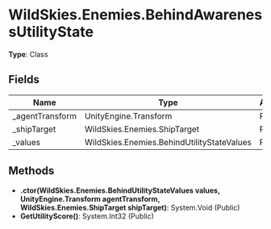 ﻿# WildSkies.Enemies.BehindAwarenessUtilityState

**Type**: Class

## Fields

| Name | Type | Access |
|------|------|--------|
| _agentTransform | UnityEngine.Transform | Private |
| _shipTarget | WildSkies.Enemies.ShipTarget | Private |
| _values | WildSkies.Enemies.BehindUtilityStateValues | Private |

## Methods

- **.ctor(WildSkies.Enemies.BehindUtilityStateValues values, UnityEngine.Transform agentTransform, WildSkies.Enemies.ShipTarget shipTarget)**: System.Void (Public)
- **GetUtilityScore()**: System.Int32 (Public)

